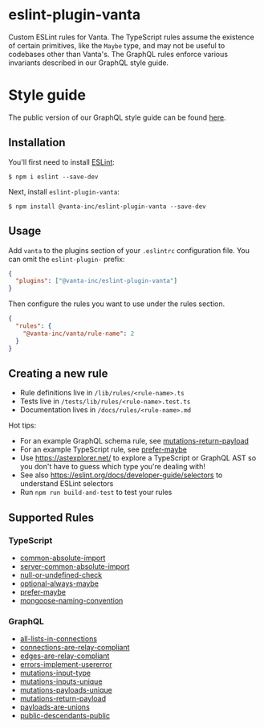 # eslint-plugin-vanta

Custom ESLint rules for Vanta. The TypeScript rules assume the existence of certain primitives, like the `Maybe` type, and may not be useful to codebases other than Vanta's. The GraphQL rules
enforce various invariants described in our GraphQL style guide.

# Style guide

The public version of our GraphQL style guide can be found [here](/graphql-style.md).

## Installation

You'll first need to install [ESLint](http://eslint.org):

```
$ npm i eslint --save-dev
```

Next, install `eslint-plugin-vanta`:

```
$ npm install @vanta-inc/eslint-plugin-vanta --save-dev
```

## Usage

Add `vanta` to the plugins section of your `.eslintrc` configuration file. You can omit the `eslint-plugin-` prefix:

```json
{
  "plugins": ["@vanta-inc/eslint-plugin-vanta"]
}
```

Then configure the rules you want to use under the rules section.

```json
{
  "rules": {
    "@vanta-inc/vanta/rule-name": 2
  }
}
```

## Creating a new rule

- Rule definitions live in `/lib/rules/<rule-name>.ts`
- Tests live in `/tests/lib/rules/<rule-name>.test.ts`
- Documentation lives in `/docs/rules/<rule-name>.md`

Hot tips:

- For an example GraphQL schema rule, see [mutations-return-payload](/lib/rules/mutations-return-payload.ts)
- For an example TypeScript rule, see [prefer-maybe](/lib/rules/prefer-maybe.ts)
- Use https://astexplorer.net/ to explore a TypeScript or GraphQL AST so you don't have to guess which type you're dealing with!
- See also https://eslint.org/docs/developer-guide/selectors to understand ESLint selectors
- Run `npm run build-and-test` to test your rules

## Supported Rules

### TypeScript

- [common-absolute-import](/docs/rules/common-absolute-import.md)
- [server-common-absolute-import](/docs/rules/server-common-absolute-import.md)
- [null-or-undefined-check](/docs/rules/null-or-undefined-check.md)
- [optional-always-maybe](/docs/rules/optional-always-maybe.md)
- [prefer-maybe](/docs/rules/prefer-maybe.md)
- [mongoose-naming-convention](/docs/rules/mongoose-naming-convention.md)

### GraphQL

- [all-lists-in-connections](docs/rules/all-lists-in-connections.md)
- [connections-are-relay-compliant](/docs/rules/connections-are-relay-compliant.md)
- [edges-are-relay-compliant](/docs/rules/edges-are-relay-compliant.md)
- [errors-implement-usererror](docs/rules/errors-implement-usererror.md)
- [mutations-input-type](/docs/rules/mutations-input-type.md)
- [mutations-inputs-unique](/docs/rules/mutations-inputs-unique.md)
- [mutations-payloads-unique](/docs/rules/mutations-payloads-unique.md)
- [mutations-return-payload](/docs/rules/mutations-return-payload.md)
- [payloads-are-unions](/docs/rules/payloads-are-unions.md)
- [public-descendants-public](/docs/rules/public-descendants-public.md)

